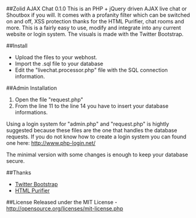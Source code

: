 ##Zolid AJAX Chat 0.1.0
This is an PHP + jQuery driven AJAX live chat or Shoutbox if you will. It comes with a profanity filter which can be switched on and off, XSS protection thanks for the HTML Purifier, chat rooms and more. This is a fairly easy to use, modify and integrate into any current website or login system. The visuals is made with the Twitter Bootstrap.

##Install
* Upload the files to your webhost.
* Import the .sql file to your database
* Edit the "livechat.processor.php" file with the SQL connection information.

##Admin Installation
1. Open the file "request.php"<br>
2. From the line 11 to the line 14 you have to insert your database informations.


Using a login system for "admin.php" and "request.php" is hightly suggested because these files are the one that handles the database requests. If you do not know how to create a login system you can found one here: http://www.php-login.net/

The minimal version with some changes is enough to keep your database secure.

##Thanks
* [Twitter Bootstrap](https://github.com/twitter/bootstrap)
* [HTML Purifier](http://htmlpurifier.org/)

##License
Released under the MIT License - http://opensource.org/licenses/mit-license.php
